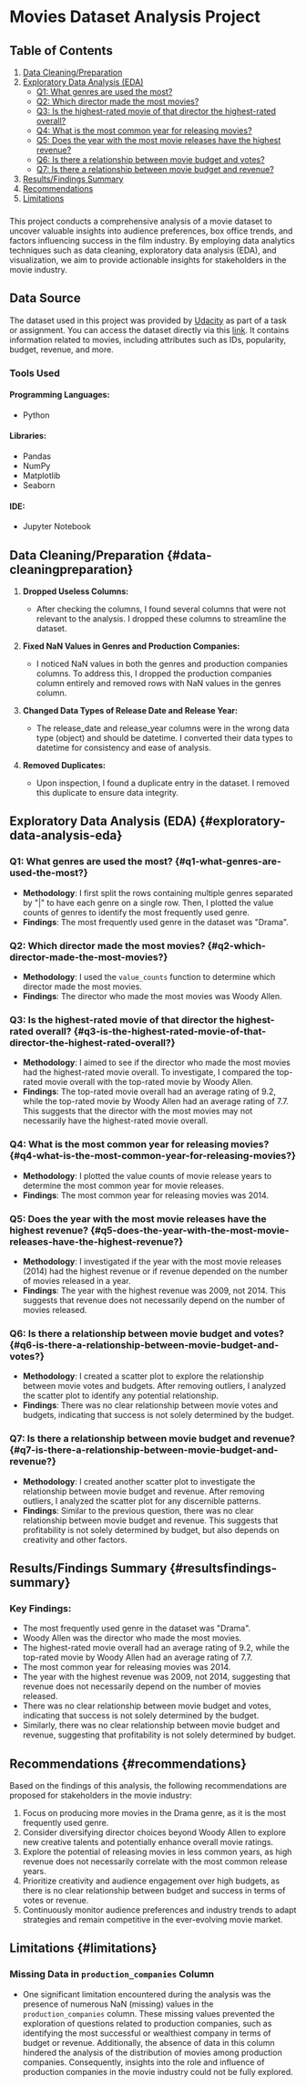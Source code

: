 # Movies Dataset Analysis Project

## Table of Contents

1. [Data Cleaning/Preparation](#data-cleaningpreparation)
2. [Exploratory Data Analysis (EDA)](#exploratory-data-analysis-eda)
    - [Q1: What genres are used the most?](#q1-what-genres-are-used-the-most)
    - [Q2: Which director made the most movies?](#q2-which-director-made-the-most-movies)
    - [Q3: Is the highest-rated movie of that director the highest-rated overall?](#q3-is-the-highest-rated-movie-of-that-director-the-highest-rated-overall)
    - [Q4: What is the most common year for releasing movies?](#q4-what-is-the-most-common-year-for-releasing-movies)
    - [Q5: Does the year with the most movie releases have the highest revenue?](#q5-does-the-year-with-the-most-movie-releases-have-the-highest-revenue)
    - [Q6: Is there a relationship between movie budget and votes?](#q6-is-there-a-relationship-between-movie-budget-and-votes)
    - [Q7: Is there a relationship between movie budget and revenue?](#q7-is-there-a-relationship-between-movie-budget-and-revenue)
3. [Results/Findings Summary](#resultsfindings-summary)
4. [Recommendations](#recommendations)
5. [Limitations](#limitations)



### 
This project conducts a comprehensive analysis of a movie dataset to uncover valuable insights into audience preferences, box office trends, and factors influencing success in the film industry. By employing data analytics techniques such as data cleaning, exploratory data analysis (EDA), and visualization, we aim to provide actionable insights for stakeholders in the movie industry.

**Data Source**
---------------

The dataset used in this project was provided by [Udacity](https://www.udacity.com/) as part of a task or assignment. You can access the dataset directly via this [link](https://video.udacity-data.com/topher/2022/November/6375a7af_tmdb-movies.csv/tmdb-movies.csv.zip). It contains information related to movies, including attributes such as IDs, popularity, budget, revenue, and more.


### **Tools Used**

#### **Programming Languages:**
- Python

#### **Libraries:**
- Pandas
- NumPy
- Matplotlib
- Seaborn

#### **IDE:**
- Jupyter Notebook

## Data Cleaning/Preparation {#data-cleaningpreparation}

1. **Dropped Useless Columns:**
   - After checking the columns, I found several columns that were not relevant to the analysis. I dropped these columns to streamline the dataset.

2. **Fixed NaN Values in Genres and Production Companies:**
   - I noticed NaN values in both the genres and production companies columns. To address this, I dropped the production companies column entirely and removed rows with NaN values in the genres column.

3. **Changed Data Types of Release Date and Release Year:**
   - The release_date and release_year columns were in the wrong data type (object) and should be datetime. I converted their data types to datetime for consistency and ease of analysis.

4. **Removed Duplicates:**
   - Upon inspection, I found a duplicate entry in the dataset. I removed this duplicate to ensure data integrity.

## Exploratory Data Analysis (EDA) {#exploratory-data-analysis-eda}

### Q1: What genres are used the most? {#q1-what-genres-are-used-the-most?}
- **Methodology**: I first split the rows containing multiple genres separated by "|" to have each genre on a single row. Then, I plotted the value counts of genres to identify the most frequently used genre.
- **Findings**: The most frequently used genre in the dataset was "Drama".

### Q2: Which director made the most movies? {#q2-which-director-made-the-most-movies?}
- **Methodology**: I used the `value_counts` function to determine which director made the most movies.
- **Findings**: The director who made the most movies was Woody Allen.

### Q3: Is the highest-rated movie of that director the highest-rated overall? {#q3-is-the-highest-rated-movie-of-that-director-the-highest-rated-overall?}
- **Methodology**: I aimed to see if the director who made the most movies had the highest-rated movie overall. To investigate, I compared the top-rated movie overall with the top-rated movie by Woody Allen.
- **Findings**: The top-rated movie overall had an average rating of 9.2, while the top-rated movie by Woody Allen had an average rating of 7.7. This suggests that the director with the most movies may not necessarily have the highest-rated movie overall.

### Q4: What is the most common year for releasing movies? {#q4-what-is-the-most-common-year-for-releasing-movies?}
- **Methodology**: I plotted the value counts of movie release years to determine the most common year for movie releases.
- **Findings**: The most common year for releasing movies was 2014.

### Q5: Does the year with the most movie releases have the highest revenue? {#q5-does-the-year-with-the-most-movie-releases-have-the-highest-revenue?}
- **Methodology**: I investigated if the year with the most movie releases (2014) had the highest revenue or if revenue depended on the number of movies released in a year.
- **Findings**: The year with the highest revenue was 2009, not 2014. This suggests that revenue does not necessarily depend on the number of movies released.

### Q6: Is there a relationship between movie budget and votes? {#q6-is-there-a-relationship-between-movie-budget-and-votes?}
- **Methodology**: I created a scatter plot to explore the relationship between movie votes and budgets. After removing outliers, I analyzed the scatter plot to identify any potential relationship.
- **Findings**: There was no clear relationship between movie votes and budgets, indicating that success is not solely determined by the budget.

### Q7: Is there a relationship between movie budget and revenue? {#q7-is-there-a-relationship-between-movie-budget-and-revenue?}
- **Methodology**: I created another scatter plot to investigate the relationship between movie budget and revenue. After removing outliers, I analyzed the scatter plot for any discernible patterns.
- **Findings**: Similar to the previous question, there was no clear relationship between movie budget and revenue. This suggests that profitability is not solely determined by budget, but also depends on creativity and other factors.

## Results/Findings Summary {#resultsfindings-summary}

### Key Findings:
- The most frequently used genre in the dataset was "Drama".
- Woody Allen was the director who made the most movies.
- The highest-rated movie overall had an average rating of 9.2, while the top-rated movie by Woody Allen had an average rating of 7.7.
- The most common year for releasing movies was 2014.
- The year with the highest revenue was 2009, not 2014, suggesting that revenue does not necessarily depend on the number of movies released.
- There was no clear relationship between movie budget and votes, indicating that success is not solely determined by the budget.
- Similarly, there was no clear relationship between movie budget and revenue, suggesting that profitability is not solely determined by budget.

## Recommendations {#recommendations}

Based on the findings of this analysis, the following recommendations are proposed for stakeholders in the movie industry:
1. Focus on producing more movies in the Drama genre, as it is the most frequently used genre.
2. Consider diversifying director choices beyond Woody Allen to explore new creative talents and potentially enhance overall movie ratings.
3. Explore the potential of releasing movies in less common years, as high revenue does not necessarily correlate with the most common release years.
4. Prioritize creativity and audience engagement over high budgets, as there is no clear relationship between budget and success in terms of votes or revenue.
5. Continuously monitor audience preferences and industry trends to adapt strategies and remain competitive in the ever-evolving movie market.

## Limitations {#limitations}

### Missing Data in `production_companies` Column
- One significant limitation encountered during the analysis was the presence of numerous NaN (missing) values in the `production_companies` column. These missing values prevented the exploration of questions related to production companies, such as identifying the most successful or wealthiest company in terms of budget or revenue. Additionally, the absence of data in this column hindered the analysis of the distribution of movies among production companies. Consequently, insights into the role and influence of production companies in the movie industry could not be fully explored.

